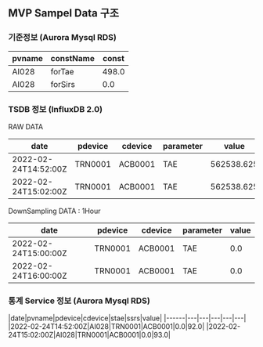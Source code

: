 ## MVP Sampel Data 구조
### 기준정보 (Aurora Mysql RDS)
|pvname|constName|const|
|------|---|---|
|AI028|forTae|498.0|
|AI028|forSirs|0.0|

### TSDB 정보 (InfluxDB 2.0)
RAW DATA
  
|date|pdevice|cdevice|parameter|value|
|------|---|---|---|---|
|2022-02-24T14:52:00Z|TRN0001|ACB0001|TAE|562538.625|
|2022-02-24T15:02:00Z|TRN0001|ACB0001|TAE|562538.625|
  
DownSampling DATA : 1Hour
  
|date|pdevice|cdevice|parameter|value|
|------|---|---|---|---|
|2022-02-24T15:00:00Z|TRN0001|ACB0001|TAE|0.0|
|2022-02-24T16:00:00Z|TRN0001|ACB0001|TAE|0.0|

### 통계 Service 정보 (Aurora Mysql RDS)

|date|pvname|pdevice|cdevice|stae|ssrs|value|
|------|---|---|---|---|---|
|2022-02-24T14:52:00Z|AI028|TRN0001|ACB0001|0.0|92.0|
|2022-02-24T15:02:00Z|AI028|TRN0001|ACB0001|0.0|93.0|
